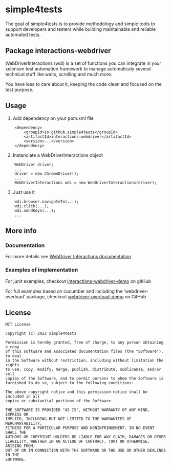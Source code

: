 # simple4tests

The goal of simple4tests is to provide methodology and simple tools to support developers and testers while building
maintainable and reliable automated tests.

## Package interactions-webdriver

WebDriverInteractions (wdi) is a set of functions you can integrate in your selenium test automation framework to manage
automaticaly several technical stuff like waits, scrolling and much more.

You have less to care about it, keeping the code clean and focused on the test purpose.

## Usage

1. Add dependency on your pom.xml file

```
    <dependency>
        <groupId>io.github.simple4tests</groupId>
        <artifactId>interactions-webdriver</artifactId>
        <version>...</version>
    </dependency>
```

2. Instanciate a WebDriverInteractions object

```
    WebDriver driver;
    ...
    driver = new ChromeDriver();
    ...
    WebDriverInteractions wdi = new WebDriverInteractions(driver);
```

3. Just use it

```
    wdi.browser.navigateTo(...);
    wdi.click(...);
    wdi.sendKeys(...);
    ...
```

## More info

### Documentation

For more details see [WebDriver Interactions documentation](https://simple4tests.github.io/interactions-webdriver/)

### Examples of implementation

For junit examples, checkout [interactions-webdriver-demo](https://github.com/simple4tests/interactions-webdriver-demo) on gitHub

For full examples based on cucumber and including the 'webdriver-overload' package,
checkout [webdriver-overload-demo](https://github.com/simple4tests/webdriver-overload-demo) on GitHub

## License

```
MIT License

Copyright (c) 2022 simple4tests

Permission is hereby granted, free of charge, to any person obtaining a copy
of this software and associated documentation files (the "Software"), to deal
in the Software without restriction, including without limitation the rights
to use, copy, modify, merge, publish, distribute, sublicense, and/or sell
copies of the Software, and to permit persons to whom the Software is
furnished to do so, subject to the following conditions:

The above copyright notice and this permission notice shall be included in all
copies or substantial portions of the Software.

THE SOFTWARE IS PROVIDED "AS IS", WITHOUT WARRANTY OF ANY KIND, EXPRESS OR
IMPLIED, INCLUDING BUT NOT LIMITED TO THE WARRANTIES OF MERCHANTABILITY,
FITNESS FOR A PARTICULAR PURPOSE AND NONINFRINGEMENT. IN NO EVENT SHALL THE
AUTHORS OR COPYRIGHT HOLDERS BE LIABLE FOR ANY CLAIM, DAMAGES OR OTHER
LIABILITY, WHETHER IN AN ACTION OF CONTRACT, TORT OR OTHERWISE, ARISING FROM,
OUT OF OR IN CONNECTION WITH THE SOFTWARE OR THE USE OR OTHER DEALINGS IN THE
SOFTWARE.
```
